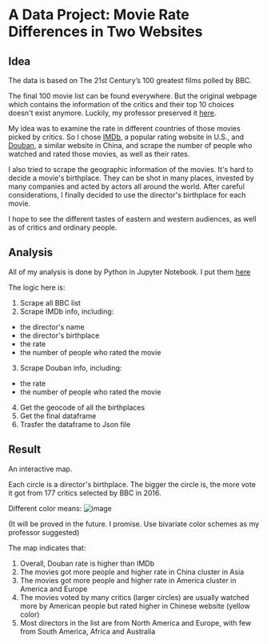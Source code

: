 # A Data Project: Movie Rate Differences in Two Websites

## Idea

The data is based on The 21st Century’s 100 greatest films polled by BBC.

The final 100 movie list can be found everywhere. But the original webpage which contains the information of the critics and their top 10 choices doesn't exist anymore. Luckily, my professor preserved it [here](http://floatingmedia.com/columbia/BBC.html).

My idea was to examine the rate in different countries of those movies picked by critics. So I chose [IMDb](https://www.imdb.com/), a popular rating website in U.S., and [Douban](https://www.douban.com/), a similar website in China, and scrape the number of people who watched and rated those movies, as well as their rates.

I also tried to scrape the geographic information of the movies. It's hard to decide a movie's birthplace. They can be shot in many places, invested by many companies and acted by actors all around the world. After careful considerations, I finally decided to use the director's birthplace for each movie.

I hope to see the different tastes of eastern and western audiences, as well as of critics and ordinary people.

## Analysis

All of my analysis is done by Python in Jupyter Notebook. I put them [here](https://github.com/AngelineJCQ/bbc-movie-rate-crosscountry/docs/code)

The logic here is:

1. Scrape all BBC list
2. Scrape IMDb info, including:
- the director's name
- the director's birthplace
- the rate
- the number of people who rated the movie
3. Scrape Douban info, including:
- the rate
- the number of people who rated the movie
4. Get the geocode of all the birthplaces
5. Get the final dataframe 
6. Trasfer the dataframe to Json file

## Result

An interactive map.

Each circle is a director's birthplace. The bigger the circle is, the more vote it got from 177 critics selected by BBC in 2016.

Different color means:
![image]()

(It will be proved in the future. I promise. Use bivariate color schemes as my professor suggested)

The map indicates that:

1. Overall, Douban rate is higher than IMDb
2. The movies got more people and higher rate in China cluster in Asia
3. The movies got more people and higher rate in America cluster in America and Europe
4. The movies voted by many critics (larger circles) are usually watched more by American people but rated higher in Chinese website (yellow color)
5. Most directors in the list are from North America and Europe, with few from South America, Africa and Australia

